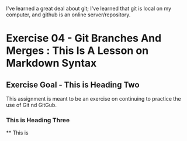 I've learned a great deal about git; I've learned that git is local on my computer, and github is an online server/repository.

# Exercise 04 - Git Branches And Merges : This Is A Lesson on Markdown Syntax
 ## Exercise Goal - This is Heading Two
 This assignment is meant to be an exercise on continuing to practice the use of Git nd GitGub.

 ### This is Heading Three

 ** This is 
